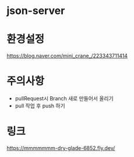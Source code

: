 # json-server

# 환경설정
https://blog.naver.com/mini_crane_/223343711414

# 주의사항
- pullRequest시 Branch 새로 만들어서 올리기
- pull 작업 후 push 하기


# 링크
https://mmmmmmm-dry-glade-6852.fly.dev/
